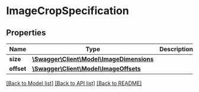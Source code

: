 # ImageCropSpecification

## Properties
Name | Type | Description | Notes
------------ | ------------- | ------------- | -------------
**size** | [**\Swagger\Client\Model\ImageDimensions**](ImageDimensions.md) |  | 
**offset** | [**\Swagger\Client\Model\ImageOffsets**](ImageOffsets.md) |  | [optional] 

[[Back to Model list]](../README.md#documentation-for-models) [[Back to API list]](../README.md#documentation-for-api-endpoints) [[Back to README]](../README.md)


